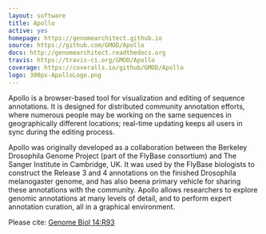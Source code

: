 ```yaml
---
layout: software
title: Apollo
active: yes
homepage: https://genomearchitect.github.io
source: https://github.com/GMOD/Apollo
docs: http://genomearchitect.readthedocs.org
travis: https://travis-ci.org/GMOD/Apollo
coverage: https://coveralls.io/github/GMOD/Apollo
logo: 300px-ApolloLogo.png
---
```



Apollo is a browser-based tool for visualization and editing of sequence annotations. It is designed for distributed community annotation efforts, where numerous people may be working on the same sequences in geographically different locations; real-time updating keeps all users in sync during the editing process.

Apollo was originally developed as a collaboration between the Berkeley Drosophila Genome Project (part of the FlyBase consortium) and The Sanger Institute in Cambridge, UK. It was used by the FlyBase biologists to construct the Release 3 and 4 annotations on the finished Drosophila melanogaster genome, and has also beena primary vehicle for sharing these annotations with the community.
Apollo allows researchers to explore genomic annotations at many levels of detail, and to perform expert annotation curation, all in a graphical environment.

Please cite: [Genome Biol 14:R93](http://genomebiology.com/2013/14/8/R93/abstract)

